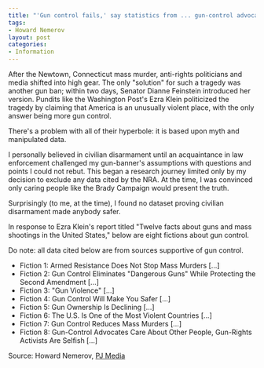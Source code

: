 ```yaml
---
title: "'Gun control fails,' say statistics from ... gun-control advocates"
tags:
- Howard Nemerov
layout: post
categories:
- Information
---
```


After the Newtown, Connecticut mass murder, anti-rights politicians and media shifted into high gear. The only "solution" for such a tragedy was another gun ban; within two days, Senator Dianne Feinstein introduced her version. Pundits like the Washington Post's Ezra Klein politicized the tragedy by claiming that America is an unusually violent place, with the only answer being more gun control.

There's a problem with all of their hyperbole: it is based upon myth and manipulated data.

I personally believed in civilian disarmament until an acquaintance in law enforcement challenged my gun-banner's assumptions with questions and points I could not rebut. This began a research journey limited only by my decision to exclude any data cited by the NRA. At the time, I was convinced only caring people like the Brady Campaign would present the truth.

Surprisingly (to me, at the time), I found no dataset proving civilian disarmament made anybody safer.

In response to Ezra Klein's report titled "Twelve facts about guns and mass shootings in the United States," below are eight fictions about gun control.

Do note: all data cited below are from sources supportive of gun control.

- Fiction 1: Armed Resistance Does Not Stop Mass Murders \[...\]
- Fiction 2: Gun Control Eliminates "Dangerous Guns" While Protecting the Second Amendment \[...\]
- Fiction 3: "Gun Violence" \[...\]
- Fiction 4: Gun Control Will Make You Safer \[...\]
- Fiction 5: Gun Ownership Is Declining \[...\]
- Fiction 6: The U.S. Is One of the Most Violent Countries \[...\]
- Fiction 7: Gun Control Reduces Mass Murders \[...\]
- Fiction 8: Gun-Control Advocates Care About Other People, Gun-Rights Activists Are Selfish \[...\]

Source: Howard Nemerov, [PJ Media](https://pjmedia.com/blog/gun-control-fails-say-statistics-from-gun-control-advocates/)
